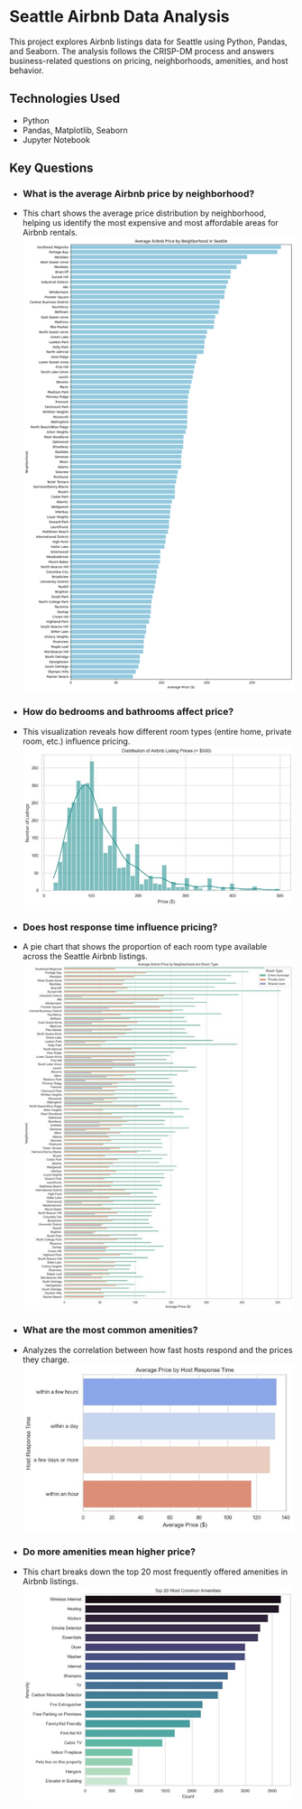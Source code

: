 # Seattle Airbnb Data Analysis

This project explores Airbnb listings data for Seattle using Python, Pandas, and Seaborn. The analysis follows the CRISP-DM process and answers business-related questions on pricing, neighborhoods, amenities, and host behavior.

## Technologies Used
- Python
- Pandas, Matplotlib, Seaborn
- Jupyter Notebook

## Key Questions
- ### What is the average Airbnb price by neighborhood?
- This chart shows the average price distribution by neighborhood, helping us identify the most expensive and most affordable areas for Airbnb rentals.
  ![The Average Price](Image/Question-1.png)
- ### How do bedrooms and bathrooms affect price?
- This visualization reveals how different room types (entire home, private room, etc.) influence pricing.
  ![Affect Price](Image/Question-2.jfif)
- ### Does host response time influence pricing?
- A pie chart that shows the proportion of each room type available across the Seattle Airbnb listings.
  ![Time influence pricing](Image/Question-3.jfif)
- ### What are the most common amenities?
- Analyzes the correlation between how fast hosts respond and the prices they charge.
  ![common amenities](Image/Question-4.jfif)
- ### Do more amenities mean higher price?
- This chart breaks down the top 20 most frequently offered amenities in Airbnb listings.
 ![more amenities mean higher prices](Image/Question-5.jfif)


